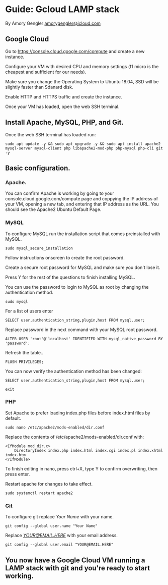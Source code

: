 # Guide: Gcloud LAMP stack



By Amory Gengler amorygengler@icloud.com


## Google Cloud

Go to https://console.cloud.google.com/compute and create a new instance.

Configure your VM with desired CPU and memory settings (f1 micro is the cheapest and sufficient for our needs).

Make sure you change the Operating System to Ubuntu 18.04, SSD will be slightly faster than Sdanard disk.

Enable HTTP and HTTPS traffic and create the instance.

Once your VM has loaded, open the web SSH terminal.



## Install Apache, MySQL, PHP, and Git.

Once the web SSH terminal has loaded run:

    sudo apt update -y && sudo apt upgrade -y && sudo apt install apache2 mysql-server mysql-client php libapache2-mod-php php-mysql php-cli git -y



## Basic configuration.

### Apache.


You can confirm Apache is working by going to your console.cloud.google.com/compute page and coppying the IP address of your VM, opening a new tab, and entering that IP address as the URL. You should see the Apache2 Ubuntu Default Page.



### MySQL

To configure MySQL run the installation script that comes preinstalled with MySQL.

    sudo mysql_secure_installation

Follow instructions onscreen to create the root password.

Create a secure root password for MySQL and make sure you don't lose it.

Press Y for the rest of the questions to finish installing MySQL.

You can use the password to login to MySQL as root by changing the authentication method.

    sudo mysql
    
For a list of users enter

    SELECT user,authentication_string,plugin,host FROM mysql.user;
    
Replace password in the next command with your MySQL root password.

    ALTER USER 'root'@'localhost' IDENTIFIED WITH mysql_native_password BY 'password';
    
Refresh the table..

    FLUSH PRIVILEGES;

You can now verify the authentication method has been changed:

    SELECT user,authentication_string,plugin,host FROM mysql.user;

    exit



### PHP

Set Apache to prefer loading index.php files before index.html files by default.

    sudo nano /etc/apache2/mods-enabled/dir.conf

Replace the contents of /etc/apache2/mods-enabled/dir.conf with:

    <IfModule mod_dir.c>
        DirectoryIndex index.php index.html index.cgi index.pl index.xhtml index.htm
    </IfModule>

To finish editing in nano, press ctrl+X, type Y to confirm overwriting, then press enter.

Restart apache for changes to take effect. 

    sudo systemctl restart apache2



### Git

To configure git replace *Your Name* with your name.

    git config --global user.name "Your Name"
    
Replace *YOUR@EMAIL.HERE* with your email address.

    git config --global user.email "YOUR@EMAIL.HERE"



## You now have a Google Cloud VM running a LAMP stack with git and you're ready to start working.
